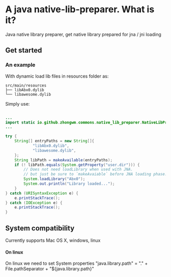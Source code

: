 # A java native-lib-preparer. What is it?

Java native library preparer, get native library prepared for jna / jni loading

## Get started

### An example

With dynamic load lib files in resources folder as: 

```
src/main/resources
├── libAbx0.dylib 
└── libawesome.dylib

```

Simply use: 

```java 

...
import static io.github.zhongwm.commons.native_lib_preparer.NativeLibPreparer.makeAvailable;
...

try {
    String[] entryPaths = new String[]{
            "libAbx0.dylib",
            "libawesome.dylib",
    };
    String libPath = makeAvailable(entryPaths);
    if (! libPath.equals(System.getProperty("user.dir"))) {
        // Does not need loadLibrary when used with JNA.
        // but just be sure to `makeAvaiable` before JNA loading phase.  
        System.loadLibrary("Abx0");
        System.out.println("Library loaded...");
    }
} catch (URISyntaxException e) {
    e.printStackTrace();
} catch (IOException e) {
    e.printStackTrace();
}
```

## System compatibility

Currently supports Mac OS X, windows, linux 

#### On linux

On linux we need to set System properties "java.library.path" = "." + File.pathSeparator + "${java.library.path}"
